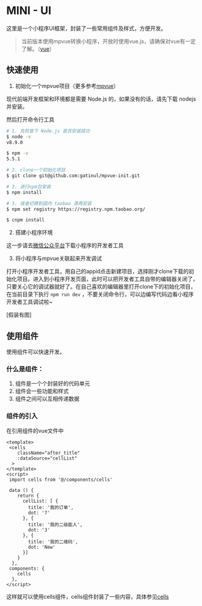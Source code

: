 # MINI - UI
这里是一个小程序UI框架，封装了一些常用组件及样式，方便开发。

> 当前版本使用mpvue转换小程序，开放时使用vue.js，请确保对vue有一定了解。（[vue](https://cn.vuejs.org)）

## 快速使用

1. 初始化一个mpvue项目（更多参考[mpvue](http://mpvue.com/mpvue/quickstart/)）

现代前端开发框架和环境都是需要 Node.js 的，如果没有的话，请先下载 nodejs 并安装。

然后打开命令行工具

```bash
# 1. 先检查下 Node.js 是否安装成功
$ node -v
v8.9.0

$ npm -v
5.5.1

# 2. clone一个初始化项目
$ git clone git@github.com:gatinul/mpvue-init.git

# 3. 进行npm包安装
$ npm install 

# 3. 或者切换到国内 taobao 源再安装
$ npm set registry https://registry.npm.taobao.org/

$ cnpm install

```

2. 搭建小程序环境

这一步请去[微信公众平台](https://developers.weixin.qq.com/miniprogram/dev/devtools/devtools.html)下载小程序的开发者工具

3. 将小程序与mpvue关联起来开发调试

打开小程序开发者工具，用自己的appid点击新建项目，选择刚才clone下载的初始化项目。进入到小程序开发页面，此时可以把开发者工具自带的编辑器关闭了，只要关心它的调试器就好了。在自己喜欢的编辑器里打开clone下的初始化项目，在当前目录下执行 `npm run dev` ，不要关闭命令行，可以边编写代码边看小程序开发者工具调试啦~

[假装有图]

## 使用组件

使用组件可以快速开发。

### 什么是组件：
1. 组件是一个个封装好的代码单元
2. 组件会一些功能和样式
3. 组件之间可以互相传递数据

### 组件的引入
在引用组件的vue文件中
```vue
<template>
 <cells
    className="after_title"
    :dataSource="cellList"
  >
</template>
<script>
 import cells from '@/components/cells'

 data () {
    return {
      cellList: [ {
        title: '我的订单',
        dot: '7'
      }, {
        title: '我的二级能人',
        dot: '3'
      }, {
        title: '我的二维码',
        dot: 'New'
      }]
    }
  },
 components: {
    cells
  },
</script>
```

这样就可以使用cells组件，cells组件封装了一些内容，具体参见[cells](./components/cell.md)





